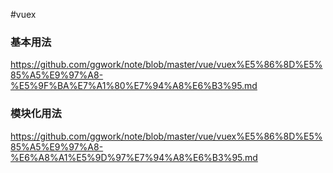 #vuex

### 基本用法
<https://github.com/ggwork/note/blob/master/vue/vuex%E5%86%8D%E5%85%A5%E9%97%A8-%E5%9F%BA%E7%A1%80%E7%94%A8%E6%B3%95.md>

### 模块化用法
<https://github.com/ggwork/note/blob/master/vue/vuex%E5%86%8D%E5%85%A5%E9%97%A8-%E6%A8%A1%E5%9D%97%E7%94%A8%E6%B3%95.md>